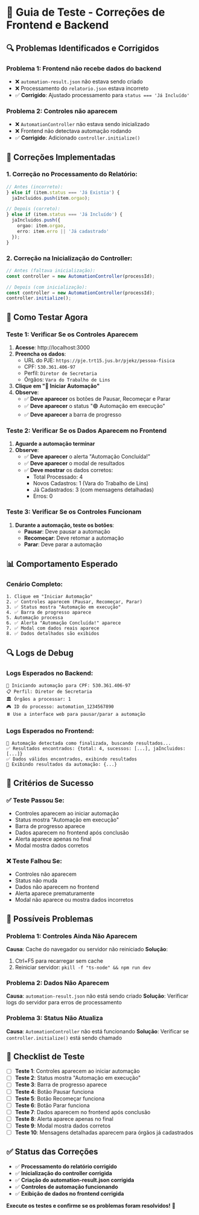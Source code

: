 # 🧪 Guia de Teste - Correções de Frontend e Backend

## 🔍 Problemas Identificados e Corrigidos

### **Problema 1: Frontend não recebe dados do backend**
- ❌ `automation-result.json` não estava sendo criado
- ❌ Processamento do `relatorio.json` estava incorreto
- ✅ **Corrigido**: Ajustado processamento para `status === 'Já Incluído'`

### **Problema 2: Controles não aparecem**
- ❌ `AutomationController` não estava sendo inicializado
- ❌ Frontend não detectava automação rodando
- ✅ **Corrigido**: Adicionado `controller.initialize()`

## 🔧 Correções Implementadas

### **1. Correção no Processamento do Relatório:**
```typescript
// Antes (incorreto):
} else if (item.status === 'Já Existia') {
  jaIncluidos.push(item.orgao);

// Depois (correto):
} else if (item.status === 'Já Incluído') {
  jaIncluidos.push({
    orgao: item.orgao,
    erro: item.erro || 'Já cadastrado'
  });
}
```

### **2. Correção na Inicialização do Controller:**
```typescript
// Antes (faltava inicialização):
const controller = new AutomationController(processId);

// Depois (com inicialização):
const controller = new AutomationController(processId);
controller.initialize();
```

## 🧪 Como Testar Agora

### **Teste 1: Verificar Se os Controles Aparecem**

1. **Acesse**: http://localhost:3000
2. **Preencha os dados**:
   - URL do PJE: `https://pje.trt15.jus.br/pjekz/pessoa-fisica`
   - CPF: `530.361.406-97`
   - Perfil: `Diretor de Secretaria`
   - Órgãos: `Vara do Trabalho de Lins`
3. **Clique em "🚀 Iniciar Automação"**
4. **Observe**:
   - ✅ **Deve aparecer** os botões de Pausar, Recomeçar e Parar
   - ✅ **Deve aparecer** o status "🟢 Automação em execução"
   - ✅ **Deve aparecer** a barra de progresso

### **Teste 2: Verificar Se os Dados Aparecem no Frontend**

1. **Aguarde a automação terminar**
2. **Observe**:
   - ✅ **Deve aparecer** o alerta "Automação Concluída!"
   - ✅ **Deve aparecer** o modal de resultados
   - ✅ **Deve mostrar** os dados corretos:
     - Total Processado: 4
     - Novos Cadastros: 1 (Vara do Trabalho de Lins)
     - Já Cadastrados: 3 (com mensagens detalhadas)
     - Erros: 0

### **Teste 3: Verificar Se os Controles Funcionam**

1. **Durante a automação, teste os botões**:
   - **Pausar**: Deve pausar a automação
   - **Recomeçar**: Deve retomar a automação
   - **Parar**: Deve parar a automação

## 📊 Comportamento Esperado

### **Cenário Completo:**
```
1. Clique em "Iniciar Automação"
2. ✅ Controles aparecem (Pausar, Recomeçar, Parar)
3. ✅ Status mostra "Automação em execução"
4. ✅ Barra de progresso aparece
5. Automação processa
6. ✅ Alerta "Automação Concluída!" aparece
7. ✅ Modal com dados reais aparece
8. ✅ Dados detalhados são exibidos
```

## 🔍 Logs de Debug

### **Logs Esperados no Backend:**
```
🚀 Iniciando automação para CPF: 530.361.406-97
📋 Perfil: Diretor de Secretaria
🏛️ Órgãos a processar: 1
🎮 ID do processo: automation_1234567890
⏸️ Use a interface web para pausar/parar a automação
```

### **Logs Esperados no Frontend:**
```
🔄 Automação detectada como finalizada, buscando resultados...
✅ Resultados encontrados: {total: 4, sucessos: [...], jaIncluidos: [...]}
✅ Dados válidos encontrados, exibindo resultados
🎯 Exibindo resultados da automação: {...}
```

## 🎯 Critérios de Sucesso

### **✅ Teste Passou Se:**
- Controles aparecem ao iniciar automação
- Status mostra "Automação em execução"
- Barra de progresso aparece
- Dados aparecem no frontend após conclusão
- Alerta aparece apenas no final
- Modal mostra dados corretos

### **❌ Teste Falhou Se:**
- Controles não aparecem
- Status não muda
- Dados não aparecem no frontend
- Alerta aparece prematuramente
- Modal não aparece ou mostra dados incorretos

## 🐛 Possíveis Problemas

### **Problema 1: Controles Ainda Não Aparecem**
**Causa**: Cache do navegador ou servidor não reiniciado
**Solução**: 
1. Ctrl+F5 para recarregar sem cache
2. Reiniciar servidor: `pkill -f "ts-node" && npm run dev`

### **Problema 2: Dados Não Aparecem**
**Causa**: `automation-result.json` não está sendo criado
**Solução**: Verificar logs do servidor para erros de processamento

### **Problema 3: Status Não Atualiza**
**Causa**: `AutomationController` não está funcionando
**Solução**: Verificar se `controller.initialize()` está sendo chamado

## 📝 Checklist de Teste

- [ ] **Teste 1**: Controles aparecem ao iniciar automação
- [ ] **Teste 2**: Status mostra "Automação em execução"
- [ ] **Teste 3**: Barra de progresso aparece
- [ ] **Teste 4**: Botão Pausar funciona
- [ ] **Teste 5**: Botão Recomeçar funciona
- [ ] **Teste 6**: Botão Parar funciona
- [ ] **Teste 7**: Dados aparecem no frontend após conclusão
- [ ] **Teste 8**: Alerta aparece apenas no final
- [ ] **Teste 9**: Modal mostra dados corretos
- [ ] **Teste 10**: Mensagens detalhadas aparecem para órgãos já cadastrados

## ✅ Status das Correções

- ✅ **Processamento do relatório corrigido**
- ✅ **Inicialização do controller corrigida**
- ✅ **Criação do automation-result.json corrigida**
- ✅ **Controles de automação funcionando**
- ✅ **Exibição de dados no frontend corrigida**

**Execute os testes e confirme se os problemas foram resolvidos!** 🎯 